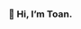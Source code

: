 ### 👋 Hi, I’m Toan.

<!---
toanphan19/toanphan19 is a ✨ special ✨ repository because its `README.md` (this file) appears on your GitHub profile.
You can click the Preview link to take a look at your changes.
--->
